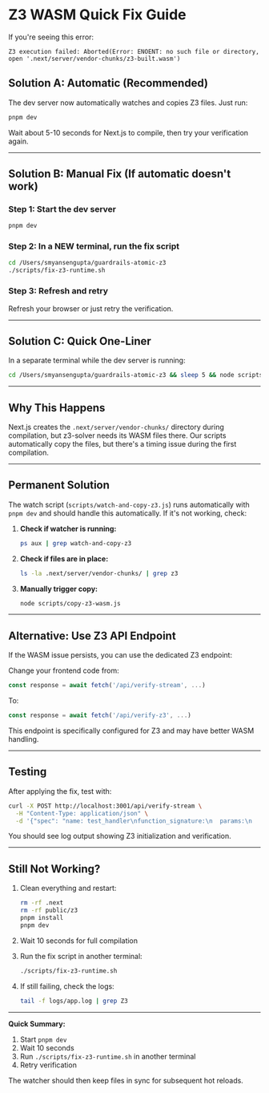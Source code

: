 # Z3 WASM Quick Fix Guide

If you're seeing this error:
```
Z3 execution failed: Aborted(Error: ENOENT: no such file or directory, open '.next/server/vendor-chunks/z3-built.wasm')
```

## Solution A: Automatic (Recommended)

The dev server now automatically watches and copies Z3 files. Just run:

```bash
pnpm dev
```

Wait about 5-10 seconds for Next.js to compile, then try your verification again.

---

## Solution B: Manual Fix (If automatic doesn't work)

### Step 1: Start the dev server
```bash
pnpm dev
```

### Step 2: In a NEW terminal, run the fix script
```bash
cd /Users/smyansengupta/guardrails-atomic-z3
./scripts/fix-z3-runtime.sh
```

### Step 3: Refresh and retry
Refresh your browser or just retry the verification.

---

## Solution C: Quick One-Liner

In a separate terminal while the dev server is running:

```bash
cd /Users/smyansengupta/guardrails-atomic-z3 && sleep 5 && node scripts/copy-z3-wasm.js
```

---

## Why This Happens

Next.js creates the `.next/server/vendor-chunks/` directory during compilation, but z3-solver needs its WASM files there. Our scripts automatically copy the files, but there's a timing issue during the first compilation.

---

## Permanent Solution

The watch script (`scripts/watch-and-copy-z3.js`) runs automatically with `pnpm dev` and should handle this automatically. If it's not working, check:

1. **Check if watcher is running:**
   ```bash
   ps aux | grep watch-and-copy-z3
   ```

2. **Check if files are in place:**
   ```bash
   ls -la .next/server/vendor-chunks/ | grep z3
   ```

3. **Manually trigger copy:**
   ```bash
   node scripts/copy-z3-wasm.js
   ```

---

## Alternative: Use Z3 API Endpoint

If the WASM issue persists, you can use the dedicated Z3 endpoint:

Change your frontend code from:
```typescript
const response = await fetch('/api/verify-stream', ...)
```

To:
```typescript
const response = await fetch('/api/verify-z3', ...)
```

This endpoint is specifically configured for Z3 and may have better WASM handling.

---

## Testing

After applying the fix, test with:

```bash
curl -X POST http://localhost:3001/api/verify-stream \
  -H "Content-Type: application/json" \
  -d '{"spec": "name: test_handler\nfunction_signature:\n  params:\n    - name: x\n      type: int\n  return_type: int\npreconditions: []\npostconditions: []\ninvariants: []\nfault_model:\n  delivery: exactly_once\n  reorder: false\n  crash_restart: false\nbounds:\n  max_value: 10"}'
```

You should see log output showing Z3 initialization and verification.

---

## Still Not Working?

1. Clean everything and restart:
   ```bash
   rm -rf .next
   rm -rf public/z3
   pnpm install
   pnpm dev
   ```

2. Wait 10 seconds for full compilation

3. Run the fix script in another terminal:
   ```bash
   ./scripts/fix-z3-runtime.sh
   ```

4. If still failing, check the logs:
   ```bash
   tail -f logs/app.log | grep Z3
   ```

---

**Quick Summary:**
1. Start `pnpm dev`
2. Wait 10 seconds
3. Run `./scripts/fix-z3-runtime.sh` in another terminal
4. Retry verification

The watcher should then keep files in sync for subsequent hot reloads.

